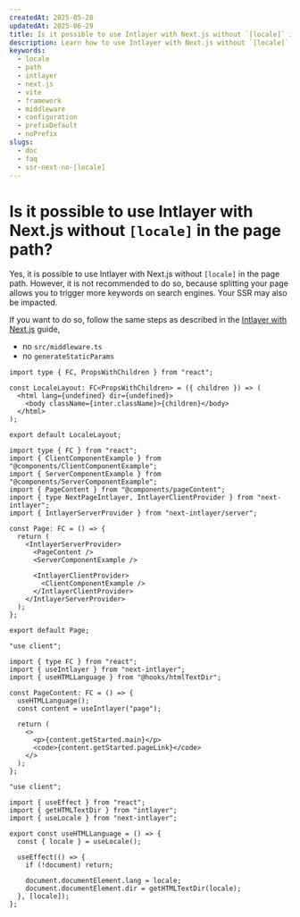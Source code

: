 ```yaml
---
createdAt: 2025-05-20
updatedAt: 2025-06-29
title: Is it possible to use Intlayer with Next.js without `[locale]` in the page path?
description: Learn how to use Intlayer with Next.js without `[locale]` in the page path.
keywords:
  - locale
  - path
  - intlayer
  - next.js
  - vite
  - framework
  - middleware
  - configuration
  - prefixDefault
  - noPrefix
slugs:
  - doc
  - faq
  - ssr-next-no-[locale]
---
```


# Is it possible to use Intlayer with Next.js without `[locale]` in the page path?

Yes, it is possible to use Intlayer with Next.js without `[locale]` in the page path. However, it is not recommended to do so, because splitting your page allows you to trigger more keywords on search engines. Your SSR may also be impacted.

If you want to do so, follow the same steps as described in the [Intlayer with Next.js](https://intlayer.org/doc/environment/nextjs) guide,

- no `src/middleware.ts`
- no `generateStaticParams`

```tsx fileName="src/app/layout.tsx"
import type { FC, PropsWithChildren } from "react";

const LocaleLayout: FC<PropsWithChildren> = ({ children }) => (
  <html lang={undefined} dir={undefined}>
    <body className={inter.className}>{children}</body>
  </html>
);

export default LocaleLayout;
```

```tsx fileName="src/app/page.tsx"
import type { FC } from "react";
import { ClientComponentExample } from "@components/ClientComponentExample";
import { ServerComponentExample } from "@components/ServerComponentExample";
import { PageContent } from "@components/pageContent";
import { type NextPageIntlayer, IntlayerClientProvider } from "next-intlayer";
import { IntlayerServerProvider } from "next-intlayer/server";

const Page: FC = () => {
  return (
    <IntlayerServerProvider>
      <PageContent />
      <ServerComponentExample />

      <IntlayerClientProvider>
        <ClientComponentExample />
      </IntlayerClientProvider>
    </IntlayerServerProvider>
  );
};

export default Page;
```

```tsx fileName="src/component/pageContent.ts"
"use client";

import { type FC } from "react";
import { useIntlayer } from "next-intlayer";
import { useHTMLLanguage } from "@hooks/htmlTextDir";

const PageContent: FC = () => {
  useHTMLLanguage();
  const content = useIntlayer("page");

  return (
    <>
      <p>{content.getStarted.main}</p>
      <code>{content.getStarted.pageLink}</code>
    </>
  );
};
```

```tsx fileName="src/hooks/htmlTextDir.ts"
"use client";

import { useEffect } from "react";
import { getHTMLTextDir } from "intlayer";
import { useLocale } from "next-intlayer";

export const useHTMLLanguage = () => {
  const { locale } = useLocale();

  useEffect(() => {
    if (!document) return;

    document.documentElement.lang = locale;
    document.documentElement.dir = getHTMLTextDir(locale);
  }, [locale]);
};
```
